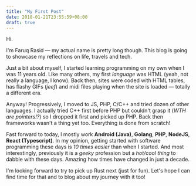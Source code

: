 ```yaml
---
title: "My First Post"
date: 2018-01-21T23:55:59+08:00
draft: true
---
```


Hi.

I'm Faruq Rasid — my actual name is pretty long though. This blog is going to showcase my reflections on life, travels and tech.

Just a bit about myself, I started learning programming on my own when I was 11 years old. Like many others, my first *language* was HTML (yeah, not really a language, I know). Back then, sites were coded with HTML tables, has flashy GIFs (*jeef*) and midi files playing when the site is loaded — totally a different era.

Anyway! Progressively, I moved to JS, PHP, C/C++ and tried dozen of other languages. I actually tried C++ first before PHP but couldn't grasp it (*WTH are pointers!?*) so I dropped it first and picked up PHP. Back then frameworks wasn't a thing yet too. Everything is done from scratch!

Fast forward to today, I mostly work **Android (Java)**, **Golang**, **PHP**, **NodeJS**, **React (Typescript)**. In my opinion, getting started with software programming these days is *10 times easier* than when I started. And most interestingly, previously it is a *geeky* profession but a *hot/cool thing* to dabble with these days. Amazing how times have changed in just a decade.

I'm looking forward to try to pick up Rust next (just for fun). Let's hope I can find time for that and to blog about my journey with it too!